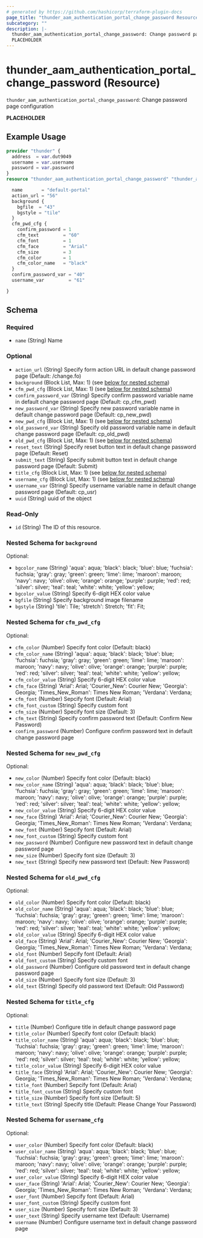 ```yaml
---
# generated by https://github.com/hashicorp/terraform-plugin-docs
page_title: "thunder_aam_authentication_portal_change_password Resource - terraform-provider-thunder"
subcategory: ""
description: |-
  thunder_aam_authentication_portal_change_password: Change password page configuration
  PLACEHOLDER
---
```


# thunder_aam_authentication_portal_change_password (Resource)

`thunder_aam_authentication_portal_change_password`: Change password page configuration

__PLACEHOLDER__

## Example Usage

```terraform
provider "thunder" {
  address  = var.dut9049
  username = var.username
  password = var.password
}
resource "thunder_aam_authentication_portal_change_password" "thunder_aam_authentication_portal_change_password" {

  name       = "default-portal"
  action_url = "56"
  background {
    bgfile  = "43"
    bgstyle = "tile"
  }
  cfm_pwd_cfg {
    confirm_password = 1
    cfm_text         = "60"
    cfm_font         = 1
    cfm_face         = "Arial"
    cfm_size         = 3
    cfm_color        = 1
    cfm_color_name   = "black"
  }
  confirm_password_var = "40"
  username_var         = "61"

}
```

<!-- schema generated by tfplugindocs -->
## Schema

### Required

- `name` (String) Name

### Optional

- `action_url` (String) Specify form action URL in default change password page (Default: /change.fo)
- `background` (Block List, Max: 1) (see [below for nested schema](#nestedblock--background))
- `cfm_pwd_cfg` (Block List, Max: 1) (see [below for nested schema](#nestedblock--cfm_pwd_cfg))
- `confirm_password_var` (String) Specify confirm password variable name in default change password page (Default: cp_cfm_pwd)
- `new_password_var` (String) Specify new password variable name in default change password page (Default: cp_new_pwd)
- `new_pwd_cfg` (Block List, Max: 1) (see [below for nested schema](#nestedblock--new_pwd_cfg))
- `old_password_var` (String) Specify old password variable name in default change password page (Default: cp_old_pwd)
- `old_pwd_cfg` (Block List, Max: 1) (see [below for nested schema](#nestedblock--old_pwd_cfg))
- `reset_text` (String) Specify reset button text in default change password page (Default: Reset)
- `submit_text` (String) Specify submit button text in default change password page (Default: Submit)
- `title_cfg` (Block List, Max: 1) (see [below for nested schema](#nestedblock--title_cfg))
- `username_cfg` (Block List, Max: 1) (see [below for nested schema](#nestedblock--username_cfg))
- `username_var` (String) Specify username variable name in default change password page (Default: cp_usr)
- `uuid` (String) uuid of the object

### Read-Only

- `id` (String) The ID of this resource.

<a id="nestedblock--background"></a>
### Nested Schema for `background`

Optional:

- `bgcolor_name` (String) 'aqua': aqua; 'black': black; 'blue': blue; 'fuchsia': fuchsia; 'gray': gray; 'green': green; 'lime': lime; 'maroon': maroon; 'navy': navy; 'olive': olive; 'orange': orange; 'purple': purple; 'red': red; 'silver': silver; 'teal': teal; 'white': white; 'yellow': yellow;
- `bgcolor_value` (String) Specify 6-digit HEX color value
- `bgfile` (String) Specify background image filename
- `bgstyle` (String) 'tile': Tile; 'stretch': Stretch; 'fit': Fit;


<a id="nestedblock--cfm_pwd_cfg"></a>
### Nested Schema for `cfm_pwd_cfg`

Optional:

- `cfm_color` (Number) Specify font color (Default: black)
- `cfm_color_name` (String) 'aqua': aqua; 'black': black; 'blue': blue; 'fuchsia': fuchsia; 'gray': gray; 'green': green; 'lime': lime; 'maroon': maroon; 'navy': navy; 'olive': olive; 'orange': orange; 'purple': purple; 'red': red; 'silver': silver; 'teal': teal; 'white': white; 'yellow': yellow;
- `cfm_color_value` (String) Specify 6-digit HEX color value
- `cfm_face` (String) 'Arial': Arial; 'Courier_New': Courier New; 'Georgia': Georgia; 'Times_New_Roman': Times New Roman; 'Verdana': Verdana;
- `cfm_font` (Number) Sepcify font (Default: Arial)
- `cfm_font_custom` (String) Specify custom font
- `cfm_size` (Number) Specify font size (Default: 3)
- `cfm_text` (String) Specify confirm password text (Default: Confirm New Password)
- `confirm_password` (Number) Configure confirm password text in default change password page


<a id="nestedblock--new_pwd_cfg"></a>
### Nested Schema for `new_pwd_cfg`

Optional:

- `new_color` (Number) Specify font color (Default: black)
- `new_color_name` (String) 'aqua': aqua; 'black': black; 'blue': blue; 'fuchsia': fuchsia; 'gray': gray; 'green': green; 'lime': lime; 'maroon': maroon; 'navy': navy; 'olive': olive; 'orange': orange; 'purple': purple; 'red': red; 'silver': silver; 'teal': teal; 'white': white; 'yellow': yellow;
- `new_color_value` (String) Specify 6-digit HEX color value
- `new_face` (String) 'Arial': Arial; 'Courier_New': Courier New; 'Georgia': Georgia; 'Times_New_Roman': Times New Roman; 'Verdana': Verdana;
- `new_font` (Number) Sepcify font (Default: Arial)
- `new_font_custom` (String) Specify custom font
- `new_password` (Number) Configure new password text in default change password page
- `new_size` (Number) Specify font size (Default: 3)
- `new_text` (String) Specify new password text (Default: New Password)


<a id="nestedblock--old_pwd_cfg"></a>
### Nested Schema for `old_pwd_cfg`

Optional:

- `old_color` (Number) Specify font color (Default: black)
- `old_color_name` (String) 'aqua': aqua; 'black': black; 'blue': blue; 'fuchsia': fuchsia; 'gray': gray; 'green': green; 'lime': lime; 'maroon': maroon; 'navy': navy; 'olive': olive; 'orange': orange; 'purple': purple; 'red': red; 'silver': silver; 'teal': teal; 'white': white; 'yellow': yellow;
- `old_color_value` (String) Specify 6-digit HEX color value
- `old_face` (String) 'Arial': Arial; 'Courier_New': Courier New; 'Georgia': Georgia; 'Times_New_Roman': Times New Roman; 'Verdana': Verdana;
- `old_font` (Number) Sepcify font (Default: Arial)
- `old_font_custom` (String) Specify custom font
- `old_password` (Number) Configure old password text in default change password page
- `old_size` (Number) Specify font size (Default: 3)
- `old_text` (String) Specify old password text (Default: Old Password)


<a id="nestedblock--title_cfg"></a>
### Nested Schema for `title_cfg`

Optional:

- `title` (Number) Configure title in default change password page
- `title_color` (Number) Specify font color (Default: black)
- `title_color_name` (String) 'aqua': aqua; 'black': black; 'blue': blue; 'fuchsia': fuchsia; 'gray': gray; 'green': green; 'lime': lime; 'maroon': maroon; 'navy': navy; 'olive': olive; 'orange': orange; 'purple': purple; 'red': red; 'silver': silver; 'teal': teal; 'white': white; 'yellow': yellow;
- `title_color_value` (String) Specify 6-digit HEX color value
- `title_face` (String) 'Arial': Arial; 'Courier_New': Courier New; 'Georgia': Georgia; 'Times_New_Roman': Times New Roman; 'Verdana': Verdana;
- `title_font` (Number) Sepcify font (Default: Arial)
- `title_font_custom` (String) Specify custom font
- `title_size` (Number) Specify font size (Default: 5)
- `title_text` (String) Specify title (Default: Please Change Your Password)


<a id="nestedblock--username_cfg"></a>
### Nested Schema for `username_cfg`

Optional:

- `user_color` (Number) Specify font color (Default: black)
- `user_color_name` (String) 'aqua': aqua; 'black': black; 'blue': blue; 'fuchsia': fuchsia; 'gray': gray; 'green': green; 'lime': lime; 'maroon': maroon; 'navy': navy; 'olive': olive; 'orange': orange; 'purple': purple; 'red': red; 'silver': silver; 'teal': teal; 'white': white; 'yellow': yellow;
- `user_color_value` (String) Specify 6-digit HEX color value
- `user_face` (String) 'Arial': Arial; 'Courier_New': Courier New; 'Georgia': Georgia; 'Times_New_Roman': Times New Roman; 'Verdana': Verdana;
- `user_font` (Number) Sepcify font (Default: Arial)
- `user_font_custom` (String) Specify custom font
- `user_size` (Number) Specify font size (Default: 3)
- `user_text` (String) Specify username text (Default: Username)
- `username` (Number) Configure username text in default change password page


